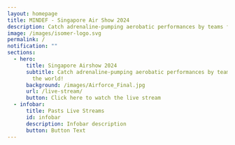 ```yaml
---
layout: homepage
title: MINDEF - Singapore Air Show 2024
description: Catch adrenaline-pumping aerobatic performances by teams from around the world!
image: /images/isomer-logo.svg
permalink: /
notification: ""
sections:
  - hero:
      title: Singapore Airshow 2024
      subtitle: Catch adrenaline-pumping aerobatic performances by teams from around
        the world!
      background: /images/Airforce_Final.jpg
      url: /live-stream/
      button: Click here to watch the live stream
  - infobar:
      title: Pasts Live Streams
      id: infobar
      description: Infobar description
      button: Button Text
---
```

